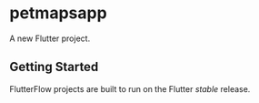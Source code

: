 # petmapsapp

A new Flutter project.

## Getting Started

FlutterFlow projects are built to run on the Flutter _stable_ release.
